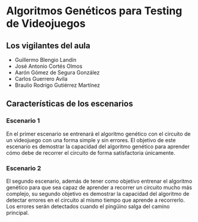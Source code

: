 # Algoritmos Genéticos para Testing de Videojuegos
## Los vigilantes del aula
* Guillermo Blengio Landín
* José Antonio Cortés Olmos
* Aarón Gómez de Segura González
* Carlos Guerrero Avila
* Braulio Rodrigo Gutiérrez Martínez

## Características de los escenarios
### Escenario 1
En el primer escenario se entrenará el algoritmo genético con el circuito de un videojuego con una forma simple y sin errores. El objetivo de este escenario es demostrar la capacidad del algoritmo genético para aprender cómo debe de recorrer el circuito de forma satisfactoria únicamente.
### Escenario 2
El segundo escenario, además de tener como objetivo entrenar el algoritmo genético para que sea capaz de aprender a recorrer un circuito mucho más complejo, su segundo objetivo es demostrar la capacidad del algoritmo de detectar errores en el circuito al mismo tiempo que aprende a recorrerlo. Los errores serán detectados cuando el pingüino salga del camino principal.
